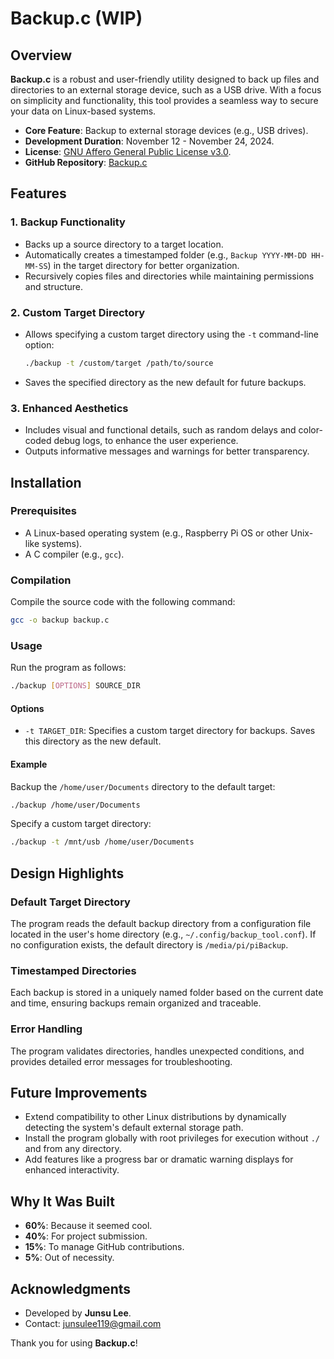 # Backup.c (WIP)

## Overview

**Backup.c** is a robust and user-friendly utility designed to back up files and directories to an external storage device, such as a USB drive. With a focus on simplicity and functionality, this tool provides a seamless way to secure your data on Linux-based systems.

- **Core Feature**: Backup to external storage devices (e.g., USB drives).
- **Development Duration**: November 12 - November 24, 2024.
- **License**: [GNU Affero General Public License v3.0](https://www.gnu.org/licenses/agpl-3.0.html).
- **GitHub Repository**: [Backup.c](https://github.com/junsulee119/backup.c)

## Features

### 1. Backup Functionality
- Backs up a source directory to a target location.
- Automatically creates a timestamped folder (e.g., `Backup YYYY-MM-DD HH-MM-SS`) in the target directory for better organization.
- Recursively copies files and directories while maintaining permissions and structure.

### 2. Custom Target Directory
- Allows specifying a custom target directory using the `-t` command-line option:
  ```bash
  ./backup -t /custom/target /path/to/source
  ```
- Saves the specified directory as the new default for future backups.

### 3. Enhanced Aesthetics
- Includes visual and functional details, such as random delays and color-coded debug logs, to enhance the user experience.
- Outputs informative messages and warnings for better transparency.

## Installation

### Prerequisites
- A Linux-based operating system (e.g., Raspberry Pi OS or other Unix-like systems).
- A C compiler (e.g., `gcc`).

### Compilation
Compile the source code with the following command:
```bash
gcc -o backup backup.c
```

### Usage
Run the program as follows:
```bash
./backup [OPTIONS] SOURCE_DIR
```

#### Options
- `-t TARGET_DIR`: Specifies a custom target directory for backups. Saves this directory as the new default.

#### Example
Backup the `/home/user/Documents` directory to the default target:
```bash
./backup /home/user/Documents
```
Specify a custom target directory:
```bash
./backup -t /mnt/usb /home/user/Documents
```

## Design Highlights

### Default Target Directory
The program reads the default backup directory from a configuration file located in the user's home directory (e.g., `~/.config/backup_tool.conf`). If no configuration exists, the default directory is `/media/pi/piBackup`.

### Timestamped Directories
Each backup is stored in a uniquely named folder based on the current date and time, ensuring backups remain organized and traceable.

### Error Handling
The program validates directories, handles unexpected conditions, and provides detailed error messages for troubleshooting.

## Future Improvements
- Extend compatibility to other Linux distributions by dynamically detecting the system's default external storage path.
- Install the program globally with root privileges for execution without `./` and from any directory.
- Add features like a progress bar or dramatic warning displays for enhanced interactivity.

## Why It Was Built
- **60%**: Because it seemed cool.
- **40%**: For project submission.
- **15%**: To manage GitHub contributions.
- **5%**: Out of necessity.

## Acknowledgments
- Developed by **Junsu Lee**.
- Contact: [junsulee119@gmail.com](mailto:junsulee119@gmail.com)

Thank you for using **Backup.c**!